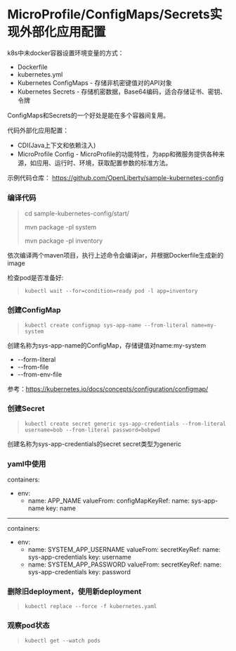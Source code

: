 # MicroProfile/ConfigMaps/Secrets实现外部化应用配置

k8s中未docker容器设置环境变量的方式：
* Dockerfile
* kubernetes.yml
* Kubernetes ConfigMaps - 存储非机密键值对的API对象
* Kubernetes Secrets - 存储机密数据，Base64编码，适合存储证书、密钥、令牌

ConfigMaps和Secrets的一个好处是能在多个容器间复用。

代码外部化应用配置：
* CDI(Java上下文和依赖注入)
* MicroProfile Config - MicroProfile的功能特性，为app和微服务提供各种来源，如应用、运行时、环境，获取配置参数的标准方法。

示例代码仓库：
https://github.com/OpenLiberty/sample-kubernetes-config

### 编译代码
> cd sample-kubernetes-config/start/
>
> mvn package -pl system
>
> mvn package -pl inventory

依次编译两个maven项目，执行上述命令会编译jar，并根据Dockerfile生成新的image

检查pod是否准备好:
> `kubectl wait --for=condition=ready pod -l app=inventory`

### 创建ConfigMap
> `kubectl create configmap sys-app-name --from-literal name=my-system`

创建名称为sys-app-name的ConfigMap，存储键值对name:my-system
* --form-literal
* --from-file
* --from-env-file

参考：https://kubernetes.io/docs/concepts/configuration/configmap/


### 创建Secret
> `kubectl create secret generic sys-app-credentials --from-literal username=bob --from-literal password=bobpwd`

创建名称为sys-app-credentials的secret
secret类型为generic


### yaml中使用
containers:
- env:
  - name: APP_NAME
    valueFrom:
      configMapKeyRef:
        name: sys-app-name
        key: name
---
containers:
- env:
  - name: SYSTEM_APP_USERNAME
    valueFrom:
      secretKeyRef:
        name: sys-app-credentials
        key: username
  - name: SYSTEM_APP_PASSWORD
    valueFrom:
      secretKeyRef:
        name: sys-app-credentials
        key: password

### 删除旧deployment，使用新deployment

> `kubectl replace --force -f kubernetes.yaml`


### 观察pod状态

> `kubectl get --watch pods`

